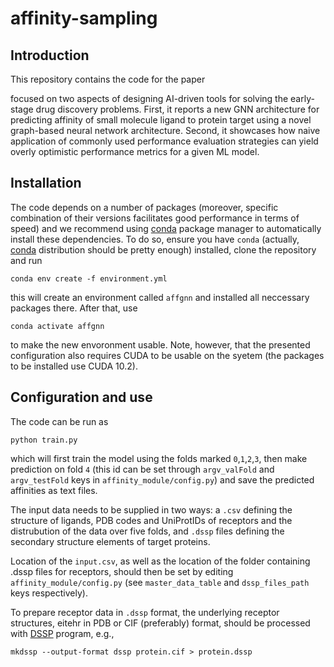 # affinity-sampling

## Introduction

This repository contains the code for the paper 

focused on two aspects of designing AI-driven tools for solving the early-stage drug discovery problems. 
First, it reports a new GNN architecture for predicting affinity of small molecule ligand to protein target using 
a novel graph-based neural network architecture.
Second, it showcases how naive application of commonly used performance evaluation strategies can yield overly optimistic
performance metrics for a given ML model.


## Installation

The code depends on a number of packages (moreover, specific combination of their versions facilitates
good performance in terms of speed) and we recommend using [conda](https://conda.io/)
package manager to automatically install these dependencies. To do so, ensure you have `conda` (actually, 
[conda](https://docs.conda.io/en/latest/miniconda.html#installing) distribution should be pretty enough) installed,
clone the repository and run

    conda env create -f environment.yml

this will create an environment called `affgnn` and installed all neccessary packages there.
After that, use

    conda activate affgnn

to make the new envoronment usable.
Note, however, that the presented configuration also requires CUDA to be usable on the syetem
(the packages to be installed use CUDA 10.2).


## Configuration and use

The code can be run as

    python train.py

which will first train the model using the folds marked `0`,`1`,`2`,`3`, then make prediction on fold `4` 
(this id can be set through `argv_valFold` and `argv_testFold` keys in `affinity_module/config.py`) and save the
predicted affinities as text files.

The input data needs to be supplied in two ways: a `.csv` defining the structure of ligands, PDB codes and UniProtIDs 
of receptors and the distrubution of the data over five folds, and `.dssp` files defining the secondary structure
elements of target proteins.

Location of the `input.csv`, as well as the location of the folder containing .dssp files for receptors, 
should then be set by editing `affinity_module/config.py`
(see `master_data_table` and `dssp_files_path` keys respectively).

To prepare receptor data in `.dssp` format, the underlying receptor structures, eitehr in PDB or CIF (preferably) format,
should be processed with [DSSP](https://github.com/PDB-REDO/dssp) program, e.g.,

    mkdssp --output-format dssp protein.cif > protein.dssp

